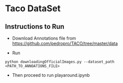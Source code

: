 # Taco DataSet

## Instructions to Run

- Download Annotations file from https://github.com/pedropro/TACO/tree/master/data

- Run

```
python downloadingOfficialImages.py --dataset_path <PATH_TO_ANNOATIONS_FILE>
```

- Then proceed to run playaround.ipynb
